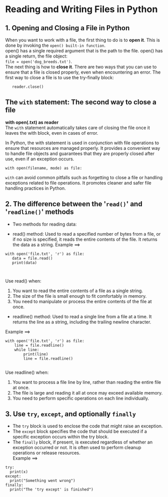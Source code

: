 # Reading and Writing Files in Python
## 1. Opening and Closing a File in Python
When you want to work with a file, the first thing to do is to **open it**. 
This is done by invoking the `open() built-in function`.<br>
 open() has a single required argument that is the path to the file.
 open() has a single return, the file object:<br>
 `file = open('dog_breeds.txt')`.<br>
 The next thing is how to **close it**.
There are two ways that you can use to ensure that a file is closed properly, even when encountering an error. The first way to close a file is to use the try-finally block: 

`    reader.close()
`
## The `with` statement: The second way to close a file
**with open(.txt) as reader** <br>
The `with` statement automatically takes care of closing the file once it leaves the with block, even in cases of error.

In Python, the with statement is used in conjunction with file operations to ensure that resources are managed properly. It provides a convenient way to handle file objects and guarantees that they are properly closed after use, even if an exception occurs.

 `with open(filename, mode) as file:`

`with` can avoid common pitfalls such as forgetting to close a file or handling exceptions related to file operations. It promotes cleaner and safer file handling practices in Python.
## 2. The difference between the '`read()`' and '`readline()`' methods
 - Two methods for reading data: 
 * read() method:
 Used to read a specified number of bytes from a file, or if no size is specified, it reads the entire contents of the file. It returns the data as a string.
 Example ==> 
 ```
with open('file.txt', 'r') as file:
    data = file.read()
    print(data)



 ```
Use read() when:

1. You want to read the entire contents of a file as a single string.
2. The size of the file is small enough to fit comfortably in memory.
3. You need to manipulate or process the entire contents of the file at once.


 * readline() method: 
 Used to read a single line from a file at a time. It returns the line as a string, including the trailing newline character.

Example ==> 
```
with open('file.txt', 'r') as file:
    line = file.readline()
    while line:
        print(line)
        line = file.readline()


```
Use readline() when:

1. You want to process a file line by line, rather than reading the entire file at once.
2. The file is large and reading it all at once may exceed available memory.
3. You need to perform specific operations on each line individually.
## 3.  Use `try`, `except`, and optionally `finally`
- The `try` block is used to enclose the code that might raise an exception.
- The `except` block specifies the code that should be executed if a specific exception occurs within the try block.
- The `finally` block, if present, is executed regardless of whether an exception occurred or not. It is often used to perform cleanup operations or release resources.<br>
Example ==> 
```
try:
  print(x)
except:
  print("Something went wrong")
finally:
  print("The 'try except' is finished")
```



